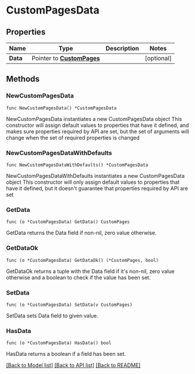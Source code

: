 # CustomPagesData

## Properties

Name | Type | Description | Notes
------------ | ------------- | ------------- | -------------
**Data** | Pointer to [**CustomPages**](CustomPages.md) |  | [optional] 

## Methods

### NewCustomPagesData

`func NewCustomPagesData() *CustomPagesData`

NewCustomPagesData instantiates a new CustomPagesData object
This constructor will assign default values to properties that have it defined,
and makes sure properties required by API are set, but the set of arguments
will change when the set of required properties is changed

### NewCustomPagesDataWithDefaults

`func NewCustomPagesDataWithDefaults() *CustomPagesData`

NewCustomPagesDataWithDefaults instantiates a new CustomPagesData object
This constructor will only assign default values to properties that have it defined,
but it doesn't guarantee that properties required by API are set

### GetData

`func (o *CustomPagesData) GetData() CustomPages`

GetData returns the Data field if non-nil, zero value otherwise.

### GetDataOk

`func (o *CustomPagesData) GetDataOk() (*CustomPages, bool)`

GetDataOk returns a tuple with the Data field if it's non-nil, zero value otherwise
and a boolean to check if the value has been set.

### SetData

`func (o *CustomPagesData) SetData(v CustomPages)`

SetData sets Data field to given value.

### HasData

`func (o *CustomPagesData) HasData() bool`

HasData returns a boolean if a field has been set.


[[Back to Model list]](../README.md#documentation-for-models) [[Back to API list]](../README.md#documentation-for-api-endpoints) [[Back to README]](../README.md)


